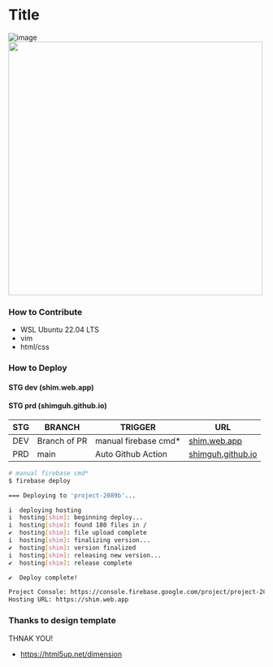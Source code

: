 # Title
![image](https://github.com/shimguh/shimguh.github.io/assets/80744883/8713b704-370e-4b4b-a98a-e7c15d12a795)
<img src="https://github.com/shimguh/shimguh.github.io/assets/80744883/8713b704-370e-4b4b-a98a-e7c15d12a795" width = 500>

### How to Contribute
- WSL Ubuntu 22.04 LTS
- vim
- html/css

### How to Deploy

#### STG dev (shim.web.app)

#### STG prd (shimguh.github.io)

|STG|BRANCH|TRIGGER|URL|
|------|---|---|---|
|DEV|Branch of PR|manual firebase cmd*|[shim.web.app](https://shim.web.app)|
|PRD|main|Auto Github Action|[shimguh.github.io](https://shimguh.github.io)|
````bash
# manual firebase cmd*
$ firebase deploy

=== Deploying to 'project-2089b'...

i  deploying hosting
i  hosting[shim]: beginning deploy...
i  hosting[shim]: found 180 files in /
✔  hosting[shim]: file upload complete
i  hosting[shim]: finalizing version...
✔  hosting[shim]: version finalized
i  hosting[shim]: releasing new version...
✔  hosting[shim]: release complete

✔  Deploy complete!

Project Console: https://console.firebase.google.com/project/project-2089b/overview
Hosting URL: https://shim.web.app

````

### Thanks to design template

THNAK YOU!
- https://html5up.net/dimension
